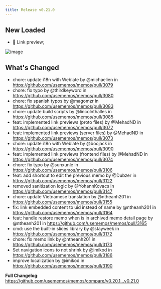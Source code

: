 ```yaml
---
title: Release v0.21.0
---
```


## New Loaded

- 🔗 Link preview;

![image](https://github.com/usememos/memos/assets/24653555/af7cef2c-8d82-45c8-8075-82593c92ef52)

## What's Changed

- chore: update i18n with Weblate by @michaelien in https://github.com/usememos/memos/pull/3079
- chore: fix typo by @thirdkeyword in https://github.com/usememos/memos/pull/3080
- chore: fix spanish typos by @magomzr in https://github.com/usememos/memos/pull/3083
- chore: update build scripts by @lincolnthalles in https://github.com/usememos/memos/pull/3085
- feat: implemented link previews (proto files) by @MehadND in https://github.com/usememos/memos/pull/3072
- feat: implemented link previews (server files) by @MehadND in https://github.com/usememos/memos/pull/3073
- chore: update i18n with Weblate by @boojack in https://github.com/usememos/memos/pull/3090
- feat: implemented link previews (frontend files) by @MehadND in https://github.com/usememos/memos/pull/3074
- chore: fix typo by @sunxunle in https://github.com/usememos/memos/pull/3106
- feat: add shortcut to edit the previous memo by @Dubzer in https://github.com/usememos/memos/pull/3122
- removed sanitization logic by @YohannKovacs in https://github.com/usememos/memos/pull/3147
- chore: update Vietnamese translation by @ntheanh201 in https://github.com/usememos/memos/pull/3155
- fix: link embedded content to uid instead of name by @ntheanh201 in https://github.com/usememos/memos/pull/3164
- feat: handle restore memo when is in archived memo detail page by @ntheanh201 in https://github.com/usememos/memos/pull/3165
- cmd: use the built-in slices library by @stayweek in https://github.com/usememos/memos/pull/3172
- chore: fix memo link by @ntheanh201 in https://github.com/usememos/memos/pull/3173
- Set navigation icons to not shrink by @imikod in https://github.com/usememos/memos/pull/3186
- improve localization by @imikod in https://github.com/usememos/memos/pull/3190

**Full Changelog**: https://github.com/usememos/memos/compare/v0.20.1...v0.21.0
